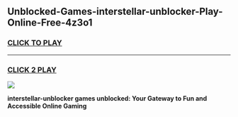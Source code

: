 
## Unblocked-Games-interstellar-unblocker-Play-Online-Free-4z3o1
<h3>
<a href="https://premium76.site?title=interstellar-unblocker&ref=26A">CLICK TO PLAY</a></h3>
<hr>

<h3>
<a href="https://premium76.site?title=interstellar-unblocker&ref=26A">CLICK 2 PLAY</a>
  
</h3>

<a href="https://premium76.site?title=interstellar-unblocker&ref=26A"><img src="https://clearcache.store/games.png"></a>


**interstellar-unblocker games unblocked: Your Gateway to Fun and Accessible Online Gaming**
